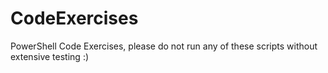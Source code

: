 # CodeExercises
PowerShell Code Exercises, please do not run any of these scripts without extensive testing :)
